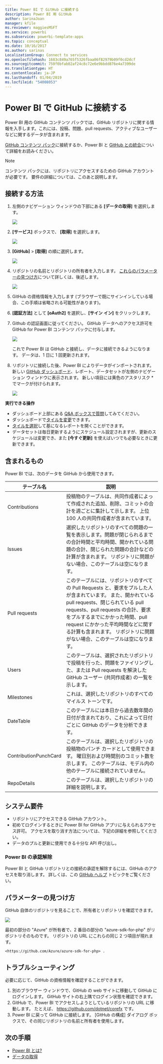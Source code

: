 ```yaml
---
title: Power BI で GitHub に接続する
description: Power BI 用 GitHub
author: SarinaJoan
manager: kfile
ms.reviewer: maggiesMSFT
ms.service: powerbi
ms.subservice: powerbi-template-apps
ms.topic: conceptual
ms.date: 10/16/2017
ms.author: sarinas
LocalizationGroup: Connect to services
ms.openlocfilehash: 1683c849a765f5326fbaa06f82979b09f0cd2dcf
ms.sourcegitcommit: 750f0bfab02af24c8c72e6e9bbdd876e4a7399de
ms.translationtype: HT
ms.contentlocale: ja-JP
ms.lasthandoff: 01/04/2019
ms.locfileid: "54008053"
---
```

# <a name="connect-to-github-with-power-bi"></a>Power BI で GitHub に接続する
Power BI 用の GitHub コンテンツ パックでは、GitHub リポジトリに関する情報を入手します。これには、投稿、問題、pull requests、アクティブなユーザーなどに関するデータが含まれます。

[GitHub コンテンツ パック](https://app.powerbi.com/getdata/services/github)に接続するか、Power BI と [GitHub との統合](https://powerbi.microsoft.com/integrations/github)について詳細をお読みください。

>[!NOTE]
>コンテンツ パックには、リポジトリにアクセスするための GitHub アカウントが必要です。 要件の詳細については、このあと説明します。

## <a name="how-to-connect"></a>接続する方法
1. 左側のナビゲーション ウィンドウの下部にある **[データの取得]** を選択します。
   
   ![](media/service-connect-to-github/pbi_getdata.png) 
2. **[サービス]** ボックスで、 **[取得]** を選択します。
   
   ![](media/service-connect-to-github/pbi_get_services.png) 
3. **[GitHub]** \> **[取得]** の順に選択します。
   
   ![](media/service-connect-to-github/github.png)
4. リポジトリの名前とリポジトリの所有者を入力します。 [これらのパラメーターの見つけ方](#FindingParams)について詳しくは、後述します。
   
   ![](media/service-connect-to-github/pbi_github1.png)
5. GitHub の資格情報を入力します (ブラウザーで既にサインインしている場合、この手順は省略される可能性があります)。 
6. **[認証方法]** として **[oAuth2]** を選択し、**[サイン イン]** をクリックします。 
7. Github の認証画面に従ってください。 GitHub データへのアクセス許可を GitHub for Power BI コンテンツ パックに付与します。
   
   ![](media/service-connect-to-github/github_authorize.png)
   
   これで Power BI は GitHub と接続し、データに接続できるようになります。  データは、1 日に 1 回更新されます。
8. リポジトリに接続した後、Power BI によりデータがインポートされます。 新しい [GitHub ダッシュボード](https://powerbi.microsoft.com/integrations/github)、レポート、データセットが左側のナビゲーション ウィンドウに表示されます。 新しい項目には黄色のアスタリスク \* でマークが付けられます。
   
   ![](media/service-connect-to-github/pbi_githubdash.png)

**実行できる操作**

* ダッシュボード上部にある [Q&A ボックスで質問](consumer/end-user-q-and-a.md)してみてください。
* ダッシュボードで[タイルを変更](service-dashboard-edit-tile.md)できます。
* [タイルを選択](consumer/end-user-tiles.md)して基になるレポートを開くことができます。
* データセットは毎日更新するようにスケジュール設定されますが、更新のスケジュールは変更でき、また **[今すぐ更新]** を使えばいつでも必要なときに更新できます。

## <a name="whats-included"></a>含まれるもの
Power BI では、次のデータを GitHub から使用できます。     

| テーブル名 | 説明 |
| --- | --- |
| Contributions |投稿物のテーブルは、共同作成者によって作成された追加、削除、コミットの合計を週ごとに集計して示します。 上位 100 人の共同作成者が含まれています。 |
| Issues |選択したリポジトリのすべての問題の一覧を表示します。問題が閉じられるまでの合計時間と平均時間、開かれている問題の合計、閉じられた問題の合計などの計算が含まれます。 リポジトリに問題がない場合、このテーブルは空になります。 |
| Pull requests |このテーブルには、リポジトリのすべての Pull Requests と、要求をプルした人が含まれています。 また、開かれている pull requests、閉じられている pull requests、pull requests の合計、要求をプルするまでにかかった時間、pull request にかかった平均時間などに関する計算も含まれます。 リポジトリに問題がない場合、このテーブルは空になります。 |
| Users |このテーブルは、選択されたリポジトリで投稿を行った、問題をファイリングした、または Pull requests を解決した GitHub ユーザー (共同作成者) の一覧を示します。 |
| Milestones |これは、選択したリポジトリのすべてのマイルス トーンです。 |
| DateTable |このテーブルには本日から過去数年間の日付が含まれており、これによって日付ごとに GitHub のデータを分析できます。 |
| ContributionPunchCard |このテーブルは、選択したリポジトリの投稿物のパンチ カードとして使用できます。 曜日別および時間別のコミット数を示します。 このテーブルは、モデル内の他のテーブルに接続されていません。 |
| RepoDetails |このテーブルは、選択したリポジトリの詳細を説明します。 |

## <a name="system-requirements"></a>システム要件
* リポジトリにアクセスできる GitHub アカウント。  
* 初めてログインするときに Power BI for GitHub アプリに与えられるアクセス許可。 アクセスを取り消す方法については、下記の詳細を参照してください。  
* データのプルと更新に使用できる十分な API 呼び出し。  

### <a name="de-authorize-power-bi"></a>Power BI の承認解除
Power BI と GitHub リポジトリとの接続の承認を解除するには、GitHub のアクセスを取り消します。 詳しくは、この [GitHub ヘルプ](https://help.github.com/articles/keeping-your-ssh-keys-and-application-access-tokens-safe/#reviewing-your-authorized-applications-oauth) トピックをご覧ください。

<a name="FindingParams"></a>

## <a name="finding-parameters"></a>パラメーターの見つけ方
GitHub 自体のリポジトリを見ることで、所有者とリポジトリを確認できます。

![](media/service-connect-to-github/github_ownerrepo.png)

最初の部分の "Azure" が所有者で、2 番目の部分の "azure-sdk-for-php" がリポジトリそのものです。  リポジトリの URL にこれらの同じ 2 つ項目が現れます。

    <https://github.com/Azure/azure-sdk-for-php> .

## <a name="troubleshooting"></a>トラブルシューティング
必要に応じて、GitHub の資格情報を確認することができます。  

1. 別のブラウザー ウィンドウで、GitHub の web サイトに移動して GitHub にログインします。 GitHub サイトの右上隅でログイン状態を確認できます。    
2. GitHub で、Power BI でアクセスしようとしているリポジトリの URL に移動します。 たとえば、 https://github.com/dotnet/corefx です。  
3. Power BI に戻って GitHub に接続します。 [GitHub の構成] ダイアログ ボックスで、その同じリポジトリの名前と所有者を使用します。  

## <a name="next-steps"></a>次の手順
* [Power BI とは?](power-bi-overview.md)
* [データの取得](service-get-data.md)
